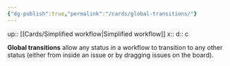 ```yaml
---
{"dg-publish":true,"permalink":"/cards/global-transitions/"}
---
```


up:: [[Cards/Simplified workflow\|Simplified workflow]] 
x:: 
d:: c

**Global transitions** allow any status in a workflow to transition to any other status (either from inside an issue or by dragging issues on the board).